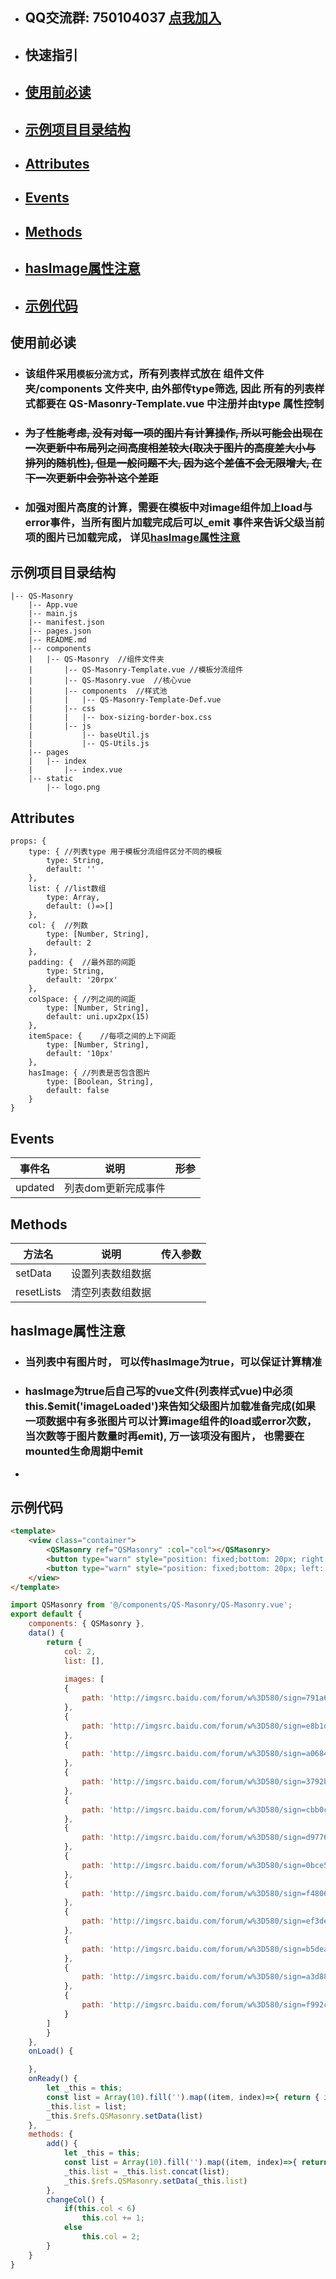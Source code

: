 * ## QQ交流群: 750104037 [点我加入](https://jq.qq.com/?_wv=1027&k=5OyZoXa)

* ## 快速指引
* ## [使用前必读](#tip)
* ## [示例项目目录结构](#mddir)
* ## [Attributes](#Attributes)
* ## [Events](#Events)
* ## [Methods](#Methods)
* ## [hasImage属性注意](#hasImage)
* ## [示例代码](#demo)

## <span id="tip">使用前必读</span>
* ### 该组件采用`模板分流方式`，所有列表样式放在 组件文件夹/components 文件夹中, 由外部传type筛选, 因此 所有的列表样式都要在 QS-Masonry-Template.vue 中注册并由type 属性控制
* ### ~~为了性能考虑, 没有对每一项的图片有计算操作, 所以可能会出现在一次更新中布局列之间高度相差较大(取决于图片的高度差大小与排列的随机性), 但是一般问题不大, 因为这个差值不会无限增大, 在下一次更新中会弥补这个差距~~
* ### 加强对图片高度的计算，需要在模板中对image组件加上load与error事件，当所有图片加载完成后可以_emit 事件来告诉父级当前项的图片已加载完成， 详见[hasImage属性注意](#hasImage)

## <span id="mddir">示例项目目录结构<span>

```
|-- QS-Masonry
    |-- App.vue
    |-- main.js
    |-- manifest.json
    |-- pages.json
    |-- README.md
    |-- components
    |   |-- QS-Masonry	//组件文件夹
    |       |-- QS-Masonry-Template.vue	//模板分流组件
    |       |-- QS-Masonry.vue	//核心vue
    |       |-- components	//样式池
    |       |   |-- QS-Masonry-Template-Def.vue
    |       |-- css
    |       |   |-- box-sizing-border-box.css
    |       |-- js
    |           |-- baseUtil.js
    |           |-- QS-Utils.js
    |-- pages
    |   |-- index
    |       |-- index.vue
    |-- static
        |-- logo.png

```

## <span id="Attributes">Attributes</span>

```
props: {
	type: {	//列表type 用于模板分流组件区分不同的模板
		type: String,
		default: ''
	},
	list: {	//list数组
		type: Array,
		default: ()=>[]
	},
	col: {	//列数
		type: [Number, String],
		default: 2
	},
	padding: {	//最外部的间距
		type: String,
		default: '20rpx'
	},
	colSpace: {	//列之间的间距
		type: [Number, String],
		default: uni.upx2px(15)
	},
	itemSpace: {	//每项之间的上下间距
		type: [Number, String],
		default: '10px'
	},
	hasImage: {	//列表是否包含图片
		type: [Boolean, String],
		default: false
	}
}

```

## <span id= "Events">Events</span>
| 事件名| 说明|  形参|
| --------- | -------- | -----: |
| updated| 列表dom更新完成事件| |

## <span id="Methods">Methods</span>
| 方法名| 说明|  传入参数|
| --------- | -------- | -----: |
| setData| 设置列表数组数据| |
| resetLists| 清空列表数组数据| |

## <span id="hasImage">hasImage属性注意</span>
* ### 当列表中有图片时， 可以传hasImage为true，可以保证计算精准
* ### hasImage为true后自己写的vue文件(列表样式vue)中必须this.$emit('imageLoaded')来告知父级图片加载准备完成(如果一项数据中有多张图片可以计算image组件的load或error次数，当次数等于图片数量时再emit), 万一该项没有图片， 也需要在mounted生命周期中emit
* 

## <span id="demo">示例代码</span>
```html
<template>
	<view class="container">
		<QSMasonry ref="QSMasonry" :col="col"></QSMasonry>
		<button type="warn" style="position: fixed;bottom: 20px; right: 20px;" @tap="add">添加</button>
		<button type="warn" style="position: fixed;bottom: 20px; left: 20px;" @tap="changeCol">增加列数</button>
	</view>
</template>
```

```javascript
import QSMasonry from '@/components/QS-Masonry/QS-Masonry.vue';
export default {
	components: { QSMasonry },
	data() {
		return {
			col: 2,
			list: [],
			
			images: [
			{
				path: 'http://imgsrc.baidu.com/forum/w%3D580/sign=791a660d9c2397ddd679980c6983b216/591f9758d109b3de80a0bb82c1bf6c81810a4c89.jpg',
			},
			{
				path: 'http://imgsrc.baidu.com/forum/w%3D580/sign=e8b1d9c798cad1c8d0bbfc2f4f3c67c4/ab5e4efbfbedab64dbb08428fa36afc37b311eed.jpg',
			},
			{
				path: 'http://imgsrc.baidu.com/forum/w%3D580/sign=a06847cac5fcc3ceb4c0c93ba244d6b7/85d3bc014a90f60394f557af3412b31bb151ed67.jpg',
			},
			{
				path: 'http://imgsrc.baidu.com/forum/w%3D580/sign=3792b3922da446237ecaa56aa8237246/c4be73094b36acaf746d5f1471d98d1000e99c1e.jpg',
			},
			{
				path: 'http://imgsrc.baidu.com/forum/w%3D580/sign=cbb0c62b3787e9504217f3642039531b/357828f5e0fe9925c181a0b839a85edf8cb1711e.jpg',
			},
			{
				path: 'http://imgsrc.baidu.com/forum/w%3D580/sign=d97763e5f5dcd100cd9cf829428a47be/bc48eec4b74543a96096332413178a82b801141e.jpg',
			},
			{
				path: 'http://imgsrc.baidu.com/forum/w%3D580/sign=0bce5a5ec4177f3e1034fc0540ce3bb9/a435064f78f0f73675c584e90755b319eac413f4.jpg',
			},
			{
				path: 'http://imgsrc.baidu.com/forum/w%3D580/sign=f480662e3cadcbef01347e0e9cae2e0e/8f5b1cd8bc3eb13517d8e851ab1ea8d3fc1f4489.jpg',
			},
			{
				path: 'http://imgsrc.baidu.com/forum/w%3D580/sign=ef3defefe8dde711e7d243fe97eecef4/906cfddcd100baa1f74e18514a10b912c9fc2e4e.jpg',
			},
			{
				path: 'http://imgsrc.baidu.com/forum/w%3D580/sign=b5dea914cefdfc03e578e3b0e43e87a9/45c1f303738da9774430d9c1bd51f8198718e38a.jpg',
			},
			{
				path: 'http://imgsrc.baidu.com/forum/w%3D580/sign=a3d88c1776899e51788e3a1c72a6d990/a65049086e061d959c5968d276f40ad163d9ca8a.jpg',
			},
			{
				path: 'http://imgsrc.baidu.com/forum/w%3D580/sign=f992cfd546fbfbeddc59367748f1f78e/6c7667d0f703918f03d163205c3d269758eec4ad.jpg',
			}
		]
		}
	},
	onLoad() {

	},
	onReady() {
		let _this = this;
		const list = Array(10).fill('').map((item, index)=>{ return { index: _this.list.length + index, img: _this.images[Math.floor(Math.random() * _this.images.length)].path } });
		_this.list = list;
		_this.$refs.QSMasonry.setData(list)
	},
	methods: {
		add() {
			let _this = this;
			const list = Array(10).fill('').map((item, index)=>{ return { index: _this.list.length + index, img: _this.images[Math.floor(Math.random() * _this.images.length)].path } });
			_this.list = _this.list.concat(list);
			_this.$refs.QSMasonry.setData(_this.list)
		},
		changeCol() {
			if(this.col < 6)
				this.col += 1;
			else
				this.col = 2;
		}
	}
}
```
